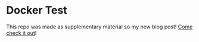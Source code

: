# Docker Test

This repo was made as supplementary material so my new blog post! [Come check it out](https://posts.azureagst.dev/hacking/2022/04/10/intro-to-docker/)!
